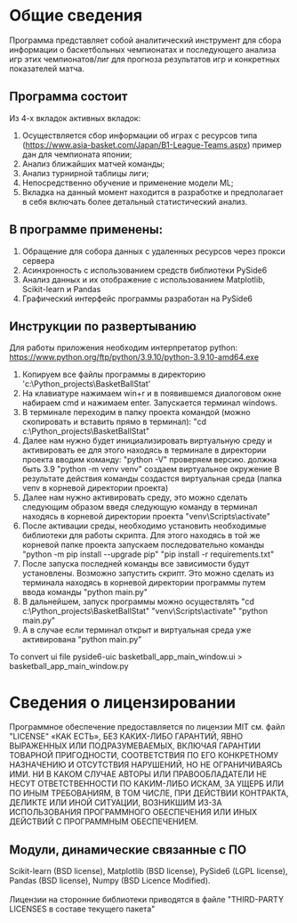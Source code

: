 # Общие сведения

Программа представляет собой аналитический инструмент для сбора информации о баскетбольных чемпионатах и последующего анализа игр этих чемпионатов/лиг для прогноза результатов игр и конкретных показателей матча.

## Программа состоит
Из 4-х вкладок активных вкладок:
1) Осуществляется сбор информации об играх с ресурсов типа (https://www.asia-basket.com/Japan/B1-League-Teams.aspx) пример дан для чемпионата японии;
2) Анализ ближайших матчей команды;
3) Анализ турнирной таблицы лиги;
4) Непосредственно обучение и применение модели ML;
5) Вкладка на данный момент находится в разработке и предполагает в себя включать более детальный статистический анализ.

## В программе применены:
1) Обращение для собора данных с удаленных ресурсов через прокси сервера
2) Асинхронность с использованием средств библиотеки PySide6
3) Анализ данных и их отображение с использованием Matplotlib, Scikit-learn и Pandas
4) Графический интерфейс программы разработан на PySide6

## Инструкции по развертыванию

Для работы приложения необходим интерпретатор python:
https://www.python.org/ftp/python/3.9.10/python-3.9.10-amd64.exe

1) Копируем все файлы программы в директорию 'c:\Python_projects\BasketBallStat'
2) На клавиатуре нажимаем win+r и в появившемся диалоговом окне набираем cmd и нажимаем enter.
Запускается терминал windows.
3) В терминале переходим в папку проекта командой (можно скопировать и вставить прямо в терминал):
"cd c:\Python_projects\BasketBallStat"
4) Далее нам нужно будет инициализировать виртуальную среду и активировать ее для этого
находясь в терминале в директории проекта вводим команду:
"python -V" проверяем версию. должна быть 3.9
"python -m venv venv" создаем виртуальное окружение
В результате действия команды создастся виртуальная среда (папка venv в корневой директории проекта)
5) Далее нам нужно активировать среду, это можно сделать следующим образом введя следующую команду в терминал
находясь в корневой директории проекта
"venv\Scripts\activate"
6) После активации среды, необходимо установить необходимые библиотеки для работы скрипта.
Для этого находясь в той же корневой папке проекта запускаем последовательно команды
"python -m pip install --upgrade pip"
"pip install -r requirements.txt"
7) После запуска последней команды все зависимости будут установлены. Возможно запустить скрипт. Это можно
сделать из терминала находясь в корневой директории программы путем ввода команды
"python main.py"
8) В дальнейшем, запуск программы можно осуществлять
"cd c:\Python_projects\BasketBallStat"
"venv\Scripts\activate"
"python main.py"
9) А в случае если терминал открыт и виртуальная среда уже активирована
"python main.py"

To convert ui file
pyside6-uic basketball_app_main_window.ui > basketball_app_main_window.py

# Сведения о лицензировании

Программное обеспечение предоставляется по лицензии MIT см. файл "LICENSE" «КАК ЕСТЬ», БЕЗ КАКИХ-ЛИБО ГАРАНТИЙ, ЯВНО ВЫРАЖЕННЫХ ИЛИ ПОДРАЗУМЕВАЕМЫХ, ВКЛЮЧАЯ ГАРАНТИИ ТОВАРНОЙ ПРИГОДНОСТИ, СООТВЕТСТВИЯ ПО ЕГО КОНКРЕТНОМУ НАЗНАЧЕНИЮ И ОТСУТСТВИЯ НАРУШЕНИЙ, НО НЕ ОГРАНИЧИВАЯСЬ ИМИ. НИ В КАКОМ СЛУЧАЕ АВТОРЫ ИЛИ ПРАВООБЛАДАТЕЛИ НЕ НЕСУТ ОТВЕТСТВЕННОСТИ ПО КАКИМ-ЛИБО ИСКАМ, ЗА УЩЕРБ ИЛИ ПО ИНЫМ ТРЕБОВАНИЯМ, В ТОМ ЧИСЛЕ, ПРИ ДЕЙСТВИИ КОНТРАКТА, ДЕЛИКТЕ ИЛИ ИНОЙ СИТУАЦИИ, ВОЗНИКШИМ ИЗ-ЗА ИСПОЛЬЗОВАНИЯ ПРОГРАММНОГО ОБЕСПЕЧЕНИЯ ИЛИ ИНЫХ ДЕЙСТВИЙ С ПРОГРАММНЫМ ОБЕСПЕЧЕНИЕМ.

## Модули, динамические связанные с ПО

Scikit-learn (BSD license),
Matplotlib (BSD license),
PySide6 (LGPL license),
Pandas (BSD license),
Numpy (BSD Licence Modified).
<br><br>
Лицензии на сторонние библиотеки приводятся в файле
"THIRD-PARTY LICENSES в составе текущего пакета"
